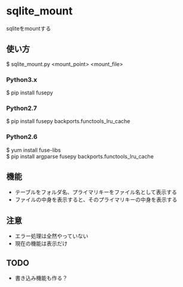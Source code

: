 # sqlite_mount
sqliteをmountする

## 使い方
$ sqlite_mount.py <mount_point> <mount_file>

### Python3.x
$ pip install fusepy

### Python2.7
$ pip install fusepy backports.functools_lru_cache

### Python2.6
$ yum install fuse-libs  
$ pip install argparse fusepy backports.functools_lru_cache

## 機能
* テーブルをフォルダ名、プライマリキーをファイル名として表示する
* ファイルの中身を表示すると、そのプライマリキーの中身を表示する

## 注意
* エラー処理は全然やっていない
* 現在の機能は表示だけ

## TODO
* 書き込み機能も作る？


